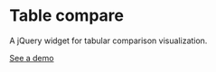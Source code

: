 Table compare
=============

A jQuery widget for tabular comparison visualization.

[See a demo](http://zachmullen.github.io/table-compare/)
